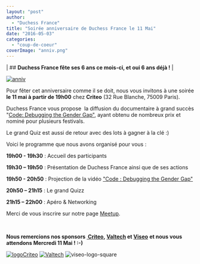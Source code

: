 ```yaml
---
layout: "post"
author: 
  - "Duchess France"
title: "Soirée anniversaire de Duchess France le 11 Mai"
date: "2016-05-03"
categories: 
  - "coup-de-coeur"
coverImage: "anniv.png"
---
```


| ## **Duchess France fête ses 6 ans ce mois-ci, et oui 6 ans déjà !** |

[![anniv](/assets/2016/05/2016-05-03-soiree-anniveraire-de-duchess-france-11-mai/anniv.png)](/assets/2016/05/2016-05-03-soiree-anniveraire-de-duchess-france-11-mai/anniv.png)

Pour fêter cet anniversaire comme il se doit, nous vous invitons à une soirée **le 11 mai à partir de 19h00** chez **Criteo** (32 Rue Blanche, 75009 Paris).

Duchess France vous propose  la diffusion du documentaire à grand succès "[Code: Debugging the Gender Gap"](http://www.codedocumentary.com/), ayant obtenu de nombreux prix et nominé pour plusieurs festivals.

Le grand Quiz est aussi de retour avec des lots à gagner à la clé :)

Voici le programme que nous avons organisé pour vous :

**19h00 - 19h30** : Accueil des participants

**19h30 – 19h50** : Présentation de Duchess France ainsi que de ses actions

**19h50 - 20h50** : Projection de la vidéo ["Code : Debugging the Gender Gap"](http://www.codedocumentary.com/)

**20h50 – 21h15** : Le grand Quizz

**21h15 – 22h00** : Apéro & Networking

Merci de vous inscrire sur notre page [Meetup](http://www.meetup.com/fr-FR/Duchess-France-Meetup/events/230834846/).

 

**Nous remercions nos sponsors [ Criteo](http://labs.criteo.com/), [Valtech](https://www.valtech.fr/) et [Viseo](http://www.viseo.com/fr)** **et nous vous attendons Mercredi 11 Mai ! :-)**

[![logoCriteo](/assets/2016/05/2016-05-03-soiree-anniveraire-de-duchess-france-11-mai/logoCriteo.jpeg)](/assets/2016/05/2016-05-03-soiree-anniveraire-de-duchess-france-11-mai/logoCriteo.jpeg) [![Valtech](/assets/2016/05/2016-05-03-soiree-anniveraire-de-duchess-france-11-mai/Valtech-logo-e1337915421508-300x86.png)](http://www.duchess-france.org/wp-content/uploads/2016/05/viseo-logo-square.png) ![viseo-logo-square](/assets/2016/05/2016-05-03-soiree-anniveraire-de-duchess-france-11-mai/viseo-logo-square-300x300.png)
